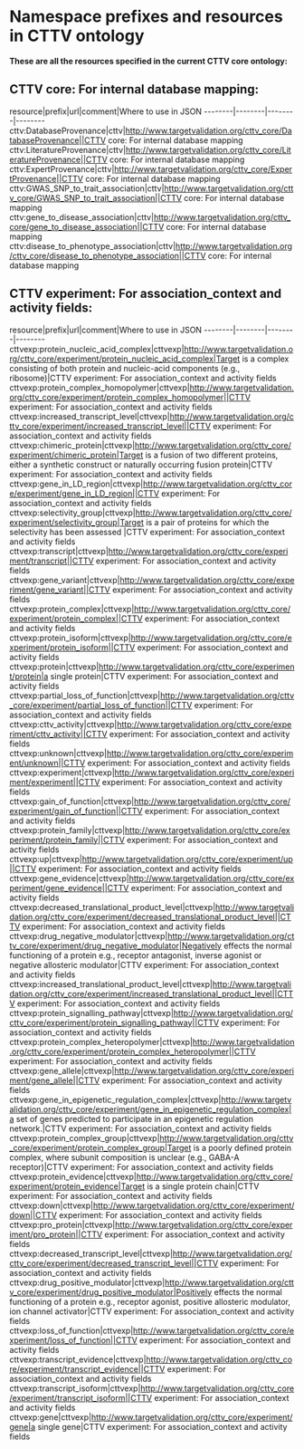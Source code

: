 # Namespace prefixes and resources in CTTV ontology
**These are all the resources specified in the current CTTV core ontology:**

## CTTV core: For internal database mapping:
resource|prefix|url|comment|Where to use in JSON
--------|--------|--------|--------
cttv:DatabaseProvenance|cttv|http://www.targetvalidation.org/cttv_core/DatabaseProvenance||CTTV core: For internal database mapping
cttv:LiteratureProvenance|cttv|http://www.targetvalidation.org/cttv_core/LiteratureProvenance||CTTV core: For internal database mapping
cttv:ExpertProvenance|cttv|http://www.targetvalidation.org/cttv_core/ExpertProvenance||CTTV core: For internal database mapping
cttv:GWAS_SNP_to_trait_association|cttv|http://www.targetvalidation.org/cttv_core/GWAS_SNP_to_trait_association||CTTV core: For internal database mapping
cttv:gene_to_disease_association|cttv|http://www.targetvalidation.org/cttv_core/gene_to_disease_association||CTTV core: For internal database mapping
cttv:disease_to_phenotype_association|cttv|http://www.targetvalidation.org/cttv_core/disease_to_phenotype_association||CTTV core: For internal database mapping
## CTTV experiment: For association_context and activity fields:
resource|prefix|url|comment|Where to use in JSON
--------|--------|--------|--------
cttvexp:protein_nucleic_acid_complex|cttvexp|http://www.targetvalidation.org/cttv_core/experiment/protein_nucleic_acid_complex|Target is a complex consisting of both protein and nucleic-acid components (e.g., ribosome)|CTTV experiment: For association_context and activity fields
cttvexp:protein_complex_homopolymer|cttvexp|http://www.targetvalidation.org/cttv_core/experiment/protein_complex_homopolymer||CTTV experiment: For association_context and activity fields
cttvexp:increased_transcript_level|cttvexp|http://www.targetvalidation.org/cttv_core/experiment/increased_transcript_level||CTTV experiment: For association_context and activity fields
cttvexp:chimeric_protein|cttvexp|http://www.targetvalidation.org/cttv_core/experiment/chimeric_protein|Target is a fusion of two different proteins, either a synthetic construct or naturally occurring fusion protein|CTTV experiment: For association_context and activity fields
cttvexp:gene_in_LD_region|cttvexp|http://www.targetvalidation.org/cttv_core/experiment/gene_in_LD_region||CTTV experiment: For association_context and activity fields
cttvexp:selectivity_group|cttvexp|http://www.targetvalidation.org/cttv_core/experiment/selectivity_group|Target is a pair of proteins for which the selectivity has been assessed |CTTV experiment: For association_context and activity fields
cttvexp:transcript|cttvexp|http://www.targetvalidation.org/cttv_core/experiment/transcript||CTTV experiment: For association_context and activity fields
cttvexp:gene_variant|cttvexp|http://www.targetvalidation.org/cttv_core/experiment/gene_variant||CTTV experiment: For association_context and activity fields
cttvexp:protein_complex|cttvexp|http://www.targetvalidation.org/cttv_core/experiment/protein_complex||CTTV experiment: For association_context and activity fields
cttvexp:protein_isoform|cttvexp|http://www.targetvalidation.org/cttv_core/experiment/protein_isoform||CTTV experiment: For association_context and activity fields
cttvexp:protein|cttvexp|http://www.targetvalidation.org/cttv_core/experiment/protein|a single protein|CTTV experiment: For association_context and activity fields
cttvexp:partial_loss_of_function|cttvexp|http://www.targetvalidation.org/cttv_core/experiment/partial_loss_of_function||CTTV experiment: For association_context and activity fields
cttvexp:cttv_activity|cttvexp|http://www.targetvalidation.org/cttv_core/experiment/cttv_activity||CTTV experiment: For association_context and activity fields
cttvexp:unknown|cttvexp|http://www.targetvalidation.org/cttv_core/experiment/unknown||CTTV experiment: For association_context and activity fields
cttvexp:experiment|cttvexp|http://www.targetvalidation.org/cttv_core/experiment/experiment||CTTV experiment: For association_context and activity fields
cttvexp:gain_of_function|cttvexp|http://www.targetvalidation.org/cttv_core/experiment/gain_of_function||CTTV experiment: For association_context and activity fields
cttvexp:protein_family|cttvexp|http://www.targetvalidation.org/cttv_core/experiment/protein_family||CTTV experiment: For association_context and activity fields
cttvexp:up|cttvexp|http://www.targetvalidation.org/cttv_core/experiment/up||CTTV experiment: For association_context and activity fields
cttvexp:gene_evidence|cttvexp|http://www.targetvalidation.org/cttv_core/experiment/gene_evidence||CTTV experiment: For association_context and activity fields
cttvexp:decreased_translational_product_level|cttvexp|http://www.targetvalidation.org/cttv_core/experiment/decreased_translational_product_level||CTTV experiment: For association_context and activity fields
cttvexp:drug_negative_modulator|cttvexp|http://www.targetvalidation.org/cttv_core/experiment/drug_negative_modulator|Negatively effects the normal functioning of a protein e.g., receptor antagonist, inverse agonist or negative allosteric modulator|CTTV experiment: For association_context and activity fields
cttvexp:increased_translational_product_level|cttvexp|http://www.targetvalidation.org/cttv_core/experiment/increased_translational_product_level||CTTV experiment: For association_context and activity fields
cttvexp:protein_signalling_pathway|cttvexp|http://www.targetvalidation.org/cttv_core/experiment/protein_signalling_pathway||CTTV experiment: For association_context and activity fields
cttvexp:protein_complex_heteropolymer|cttvexp|http://www.targetvalidation.org/cttv_core/experiment/protein_complex_heteropolymer||CTTV experiment: For association_context and activity fields
cttvexp:gene_allele|cttvexp|http://www.targetvalidation.org/cttv_core/experiment/gene_allele||CTTV experiment: For association_context and activity fields
cttvexp:gene_in_epigenetic_regulation_complex|cttvexp|http://www.targetvalidation.org/cttv_core/experiment/gene_in_epigenetic_regulation_complex|a set of genes predicted to participate in an epigenetic regulation network.|CTTV experiment: For association_context and activity fields
cttvexp:protein_complex_group|cttvexp|http://www.targetvalidation.org/cttv_core/experiment/protein_complex_group|Target is a poorly defined protein complex, where subunit composition is unclear (e.g., GABA-A receptor)|CTTV experiment: For association_context and activity fields
cttvexp:protein_evidence|cttvexp|http://www.targetvalidation.org/cttv_core/experiment/protein_evidence|Target is a single protein chain|CTTV experiment: For association_context and activity fields
cttvexp:down|cttvexp|http://www.targetvalidation.org/cttv_core/experiment/down||CTTV experiment: For association_context and activity fields
cttvexp:pro_protein|cttvexp|http://www.targetvalidation.org/cttv_core/experiment/pro_protein||CTTV experiment: For association_context and activity fields
cttvexp:decreased_transcript_level|cttvexp|http://www.targetvalidation.org/cttv_core/experiment/decreased_transcript_level||CTTV experiment: For association_context and activity fields
cttvexp:drug_positive_modulator|cttvexp|http://www.targetvalidation.org/cttv_core/experiment/drug_positive_modulator|Positively effects the normal functioning of a protein e.g., receptor agonist, positive allosteric modulator, ion channel activator|CTTV experiment: For association_context and activity fields
cttvexp:loss_of_function|cttvexp|http://www.targetvalidation.org/cttv_core/experiment/loss_of_function||CTTV experiment: For association_context and activity fields
cttvexp:transcript_evidence|cttvexp|http://www.targetvalidation.org/cttv_core/experiment/transcript_evidence||CTTV experiment: For association_context and activity fields
cttvexp:transcript_isoform|cttvexp|http://www.targetvalidation.org/cttv_core/experiment/transcript_isoform||CTTV experiment: For association_context and activity fields
cttvexp:gene|cttvexp|http://www.targetvalidation.org/cttv_core/experiment/gene|a single gene|CTTV experiment: For association_context and activity fields
